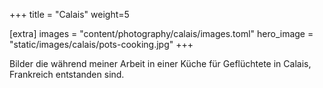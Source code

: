 +++
title = "Calais"
weight=5

[extra]
images = "content/photography/calais/images.toml"
hero_image = "static/images/calais/pots-cooking.jpg"
+++

Bilder die während meiner Arbeit in einer Küche für Geflüchtete in Calais, Frankreich entstanden sind.
